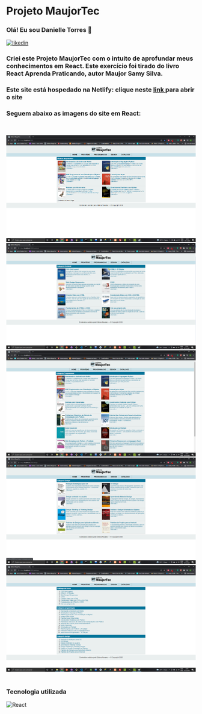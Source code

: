 # Projeto MaujorTec
 
### Olá! Eu sou Danielle Torres 👋

[![likedin](https://img.shields.io/badge/LinkedIn-0077B5?style=for-the-badge&logo=linkedin&logoColor=white)](https://www.linkedin.com/in/danielle-torres-b2624318a/)


### Criei este Projeto MaujorTec com o intuito de aprofundar meus conhecimentos em React. Este exercício foi tirado do livro React Aprenda Praticando, autor Maujor Samy Silva.

### Este site está hospedado na Netlify: clique neste <a href="https://admiring-knuth-98569d.netlify.app"> link </a> para abrir o site

### Seguem abaixo as imagens do site em React: 

</br><div style="display: inline_block">
    <img alt="Imagem da tela Home" src="./src/imagens/img_maujortec_1.png"/>
    <img alt="Imagem da tela Frontend" src="./src/imagens/img_maujortec_2.png"/>
    <img alt="Imagem da tela Programação" src="./src/imagens/img_maujortec_3.png"/>
    <img alt="Imagem da tela Design" src="./src/imagens/img_maujortec_4.png"/>
    <img alt="Imagem da tela Catálogo" src="./src/imagens/img_maujortec_5.png"/>
    </br></br>
</div>

### Tecnologia utilizada
<div style="display: inline_block">
    <img alt="React" src="https://img.shields.io/badge/React-20232A?style=for-the-badge&logo=react&logoColor=61DAFB"/></br>
</div>